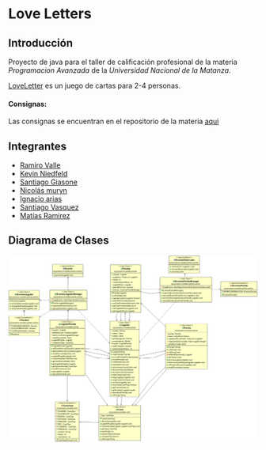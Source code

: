 # Love Letters

## Introducción

Proyecto de java para el taller de calificación profesional de la materia *Programacion Avanzada* de la *Universidad Nacional de la Matanza*.

[LoveLetter](https://en.wikipedia.org/wiki/Love_Letter_(card_game)) es un juego de cartas para 2-4 personas.

#### Consignas:
 
Las consignas se encuentran en el repositorio de la materia [aqui](https://github.com/programacion-avanzada/2020b)

## Integrantes

  - [Ramiro Valle](https://github.com/RamiroValle)
  - [Kevin Niedfeld](https://github.com/KevinNied)
  - [Santiago Giasone](https://github.com/santiagogiasone)
  - [Nicolás muryn](https://github.com/NicolasPablo)
  - [Ignacio arias](https://github.com/NachoArias)
  - [Santiago Vasquez](https://github.com/SantiiVasquez)
  - [Matías Ramirez](https://github.com/matigastirami)
  
 ## Diagrama de Clases
 
 ![Diagrama de Clases](DiagramaDeClases.png)
